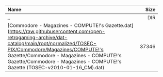 |Name|Size|
|:---|---:|
|[..](../index.html)|DIR|
|[Commodore - Magazines - COMPUTE!'s Gazette.dat](https://raw.githubusercontent.com/open-retrogaming-archive/dat-catalog/main/root/normalized/TOSEC-PIX/Commodore/Magazines/COMPUTE!'s Gazette/Commodore - Magazines - COMPUTE!'s Gazette/Commodore - Magazines - COMPUTE!'s Gazette (TOSEC-v2010-01-16_CM).dat)|37346|
